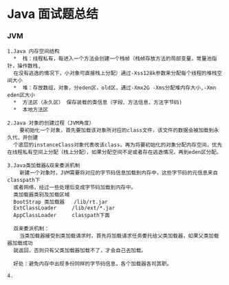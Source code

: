 # Java 面试题总结

### JVM
    1.Java 内存空间结构
      *  栈：线程私有，每进入一个方法会创建一个栈帧（栈帧存放方法的局部变量，常量池指针，操作数栈,
      在没有逃逸的情况下，小对象可直接栈上分配）通过-Xss128k参数来分配每个线程的堆栈空间大小
      *  堆：存放数组，对象，分eden区，old区，通过-Xmx2G -Xms分配堆内存大小,-Xmn eden区大小
      *  方法区（永久区） 保存装载的类信息（字段、方法信息，方法字节码)
      *  本地方法区           

    2.Java 对象的创建过程（JVM角度）
        要初始化一个对象，首先要加载该对象所对应的class文件，该文件的数据会被加载到永久代，并创建
      个底层的instanceClass对象代表改该class，再为将要初始化的对象分配内存空间，优先在线程私有空间上分配（栈上分配），如果分配空间不足或者存在逃逸情况，再到eden区分配。

    3.Java类加载器&双亲委派机制
        新建一个对象时，JVM需要将对应的字节码信息加载到内存中，这些字节码的元信息来自classpath下
      或者网络，经过一些处理后变成字节码加载到内存中。
      类加载器类别及加载区域
      BootStrap 类加载器   /lib/rt.jar
      ExtClassLoader     /lib/ext/*.jar
      AppClassLoader     classpath下面

      双亲委派机制：
        当类加载器接受到类加载请求时，首先将加载请求任务委托给父类加载器，如果父类加载器加载成功
      就返回，否则只有父类加载器加载不了，才会自己去加载。
      
      好处：避免内存中出现多份同样的字节码信息，各个加载器各司其职。

    4.



